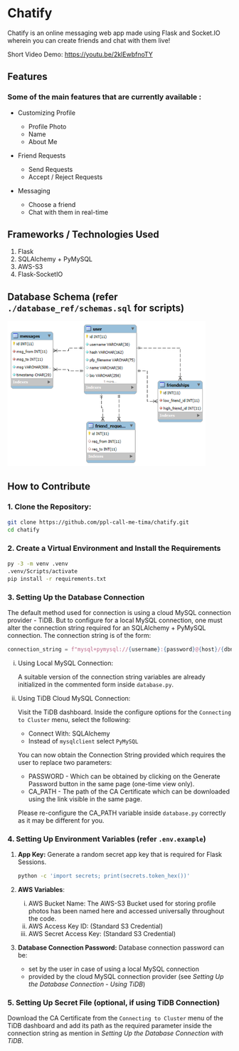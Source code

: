 # Chatify
Chatify is an online messaging web app made using Flask and Socket.IO wherein you can create friends and chat with them live!

Short Video Demo: https://youtu.be/2klEwbfnoTY

## Features
### Some of the main features that are currently available :

- Customizing Profile
    - Profile Photo
    - Name
    - About Me

- Friend Requests
    - Send Requests
    - Accept / Reject Requests

- Messaging
    - Choose a friend
    - Chat with them in real-time

## Frameworks / Technologies Used
1. Flask
2. SQLAlchemy + PyMySQL
3. AWS-S3
4. Flask-SocketIO

## Database Schema (refer `./database_ref/schemas.sql` for scripts)
<img src="./database_ref/schemas.png" alt="ER Diagram" height="325">

## How to Contribute

### 1. Clone the Repository:
    
```bash
git clone https://github.com/ppl-call-me-tima/chatify.git
cd chatify
```

### 2. Create a Virtual Environment and Install the Requirements
```bash
py -3 -m venv .venv
.venv/Scripts/activate
pip install -r requirements.txt
```

### 3. Setting Up the Database Connection
The default method used for connection is using a cloud MySQL connection provider - TiDB. But to configure for a local MySQL connection, one must alter the connection string required for an SQLAlchemy + PyMySQL connection. The connection string is of the form:

```py
connection_string = f"mysql+pymysql://{username}:{password}@{host}/{dbname}?{option}"
```

<ol type="i">
<li>
Using Local MySQL Connection:

A suitable version of the connection string variables are already initialized in the commented form inside `database.py`.
</li>
<li>
Using TiDB Cloud MySQL Connection:

Visit the TiDB dashboard. Inside the configure options for the `Connecting to Cluster` menu, select the following:
- Connect With: SQLAlchemy
- Instead of `mysqlclient` select `PyMySQL`

You can now obtain the Connection String provided which requires the user to replace two parameters:
- PASSWORD - Which can be obtained by clicking on the Generate Password button in the same page (one-time view only).
- CA_PATH - The path of the CA Certificate which can be downloaded using the link visible in the same page.

Please re-configure the CA_PATH variable inside `database.py` correctly as it may be different for you.
</li>
</ol>


### 4. Setting Up Environment Variables (refer `.env.example`)

1. <strong>App Key:</strong> Generate a random secret app key that is required for Flask Sessions.

    ```bash
    python -c 'import secrets; print(secrets.token_hex())'
    ```

2. <strong>AWS Variables</strong>:
    <ol type="i">
        <li>
            AWS Bucket Name: The AWS-S3 Bucket used for storing profile photos has been named here and accessed universally throughout the code.
        </li>
        <li>
            AWS Access Key ID: (Standard S3 Credential)
        </li>
        <li>
            AWS Secret Access Key: (Standard S3 Credential)
        </li>
    </ol>

3. <strong>Database Connection Password:</strong> Database connection password can be:
    - set by the user in case of using a local MySQL connection
    - provided by the cloud MySQL connection provider (see _Setting Up the Database Connection - Using TiDB_)

### 5. Setting Up Secret File (optional, if using TiDB Connection)
Download the CA Certificate from the `Connecting to Cluster` menu of the TiDB dashboard and add its path as the required parameter inside the connection string as mention in _Setting Up the Database Connection with TiDB_.

